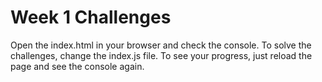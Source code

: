 # Week 1 Challenges

Open the index.html in your browser and check the console. To solve the challenges, change the index.js file.
To see your progress, just reload the page and see the console again.
